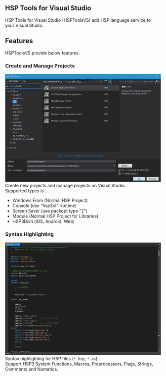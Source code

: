 HSP Tools for Visual Studio
----
HSP Tools for Visual Studio (HSPToolsVS) add HSP language service to your Visual Studio. 


## Features
HSPToolsVS provide below features.  


### Create and Manage Projects
![alt](img/new-project.png)  
Create new projects and manage projects on Visual Studio.  
Supported types is ...

* Windows From (Normal HSP Project)
* Console (use "hsp3cl" runtime)
* Screen Saver (use packopt type "2")
* Module (Normal HSP Project for Libraries)
* HSP3Dish (iOS, Android, Web)

### Syntax Highlighting
![alt](img/syntax-highlight.png)  
Syntax highlighting for HSP files (`*.hsp`, `*.as`).  
Support HSP3 System Functions, Macros, Preprocessors, Flags, Strings, Comments and Numerics.